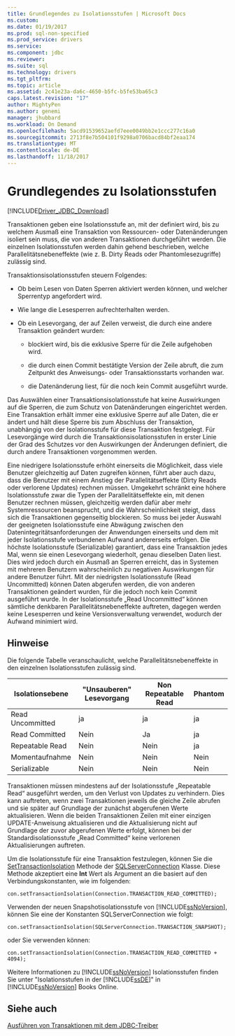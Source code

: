 ```yaml
---
title: Grundlegendes zu Isolationsstufen | Microsoft Docs
ms.custom: 
ms.date: 01/19/2017
ms.prod: sql-non-specified
ms.prod_service: drivers
ms.service: 
ms.component: jdbc
ms.reviewer: 
ms.suite: sql
ms.technology: drivers
ms.tgt_pltfrm: 
ms.topic: article
ms.assetid: 2c41e23a-da6c-4650-b5fc-b5fe53ba65c3
caps.latest.revision: "17"
author: MightyPen
ms.author: genemi
manager: jhubbard
ms.workload: On Demand
ms.openlocfilehash: 5acd91539652aefd7eee0049bb2e1ccc277c16a0
ms.sourcegitcommit: 2713f8e7b504101f9298a0706bacd84bf2eaa174
ms.translationtype: MT
ms.contentlocale: de-DE
ms.lasthandoff: 11/18/2017
---
```

# <a name="understanding-isolation-levels"></a>Grundlegendes zu Isolationsstufen
[!INCLUDE[Driver_JDBC_Download](../../includes/driver_jdbc_download.md)]

  Transaktionen geben eine Isolationsstufe an, mit der definiert wird, bis zu welchem Ausmaß eine Transaktion von Ressourcen- oder Datenänderungen isoliert sein muss, die von anderen Transaktionen durchgeführt werden. Die einzelnen Isolationsstufen werden dahin gehend beschrieben, welche Parallelitätsnebeneffekte (wie z. B. Dirty Reads oder Phantomlesezugriffe) zulässig sind.  
  
 Transaktionsisolationsstufen steuern Folgendes:  
  
-   Ob beim Lesen von Daten Sperren aktiviert werden können, und welcher Sperrentyp angefordert wird.  
  
-   Wie lange die Lesesperren aufrechterhalten werden.  
  
-   Ob ein Lesevorgang, der auf Zeilen verweist, die durch eine andere Transaktion geändert wurden:  
  
    -   blockiert wird, bis die exklusive Sperre für die Zeile aufgehoben wird.  
  
    -   die durch einen Commit bestätigte Version der Zeile abruft, die zum Zeitpunkt des Anweisungs- oder Transaktionsstarts vorhanden war.  
  
    -   die Datenänderung liest, für die noch kein Commit ausgeführt wurde.  
  
 Das Auswählen einer Transaktionsisolationsstufe hat keine Auswirkungen auf die Sperren, die zum Schutz von Datenänderungen eingerichtet werden. Eine Transaktion erhält immer eine exklusive Sperre auf alle Daten, die er ändert und hält diese Sperre bis zum Abschluss der Transaktion, unabhängig von der Isolationsstufe für diese Transaktion festgelegt. Für Lesevorgänge wird durch die Transaktionsisolationsstufen in erster Linie der Grad des Schutzes vor den Auswirkungen der Änderungen definiert, die durch andere Transaktionen vorgenommen werden.  
  
 Eine niedrigere Isolationsstufe erhöht einerseits die Möglichkeit, dass viele Benutzer gleichzeitig auf Daten zugreifen können, führt aber auch dazu, dass die Benutzer mit einem Anstieg der Parallelitätseffekte (Dirty Reads oder verlorene Updates) rechnen müssen. Umgekehrt schränkt eine höhere Isolationsstufe zwar die Typen der Parallelitätseffekte ein, mit denen Benutzer rechnen müssen, gleichzeitig werden dafür aber mehr Systemressourcen beansprucht, und die Wahrscheinlichkeit steigt, dass sich die Transaktionen gegenseitig blockieren. So muss bei jeder Auswahl der geeigneten Isolationsstufe eine Abwägung zwischen den Datenintegritätsanforderungen der Anwendungen einerseits und dem mit jeder Isolationsstufe verbundenen Aufwand andererseits erfolgen. Die höchste Isolationsstufe (Serializable) garantiert, dass eine Transaktion jedes Mal, wenn sie einen Lesevorgang wiederholt, genau dieselben Daten liest. Dies wird jedoch durch ein Ausmaß an Sperren erreicht, das in Systemen mit mehreren Benutzern wahrscheinlich zu negativen Auswirkungen für andere Benutzer führt. Mit der niedrigsten Isolationsstufe (Read Uncommitted) können Daten abgerufen werden, die von anderen Transaktionen geändert wurden, für die jedoch noch kein Commit ausgeführt wurde. In der Isolationsstufe „Read Uncommitted“ können sämtliche denkbaren Parallelitätsnebeneffekte auftreten, dagegen werden keine Lesesperren und keine Versionsverwaltung verwendet, wodurch der Aufwand minimiert wird.  
  
## <a name="remarks"></a>Hinweise  
 Die folgende Tabelle veranschaulicht, welche Parallelitätsnebeneffekte in den einzelnen Isolationsstufen zulässig sind.  
  
|Isolationsebene|"Unsauberen" Lesevorgang|Non Repeatable Read|Phantom|  
|---------------------|----------------|-------------------------|-------------|  
|Read Uncommitted|ja|ja|ja|  
|Read Committed|Nein|Ja|ja|  
|Repeatable Read|Nein|Nein|ja|  
|Momentaufnahme|Nein|Nein|Nein|  
|Serializable|Nein|Nein|Nein|  
  
 Transaktionen müssen mindestens auf der Isolationsstufe „Repeatable Read“ ausgeführt werden, um den Verlust von Updates zu verhindern. Dies kann auftreten, wenn zwei Transaktionen jeweils die gleiche Zeile abrufen und sie später auf Grundlage der zunächst abgerufenen Werte aktualisieren. Wenn die beiden Transaktionen Zeilen mit einer einzigen UPDATE-Anweisung aktualisieren und die Aktualisierung nicht auf Grundlage der zuvor abgerufenen Werte erfolgt, können bei der Standardisolationsstufe „Read Committed“ keine verlorenen Aktualisierungen auftreten.  
  
 Um die Isolationsstufe für eine Transaktion festzulegen, können Sie die [SetTransactionIsolation](../../connect/jdbc/reference/settransactionisolation-method-sqlserverconnection.md) Methode der [SQLServerConnection](../../connect/jdbc/reference/sqlserverconnection-class.md) Klasse. Diese Methode akzeptiert eine **Int** Wert als Argument an die basiert auf den Verbindungskonstanten, wie im folgenden:  
  
```  
con.setTransactionIsolation(Connection.TRANSACTION_READ_COMMITTED);  
```  
  
 Verwenden der neuen Snapshotisolationsstufe von [!INCLUDE[ssNoVersion](../../includes/ssnoversion_md.md)], können Sie eine der Konstanten SQLServerConnection wie folgt:  
  
```  
con.setTransactionIsolation(SQLServerConnection.TRANSACTION_SNAPSHOT);  
```  
  
 oder Sie verwenden können:  
  
```  
con.setTransactionIsolation(Connection.TRANSACTION_READ_COMMITTED + 4094);  
```  
  
 Weitere Informationen zu [!INCLUDE[ssNoVersion](../../includes/ssnoversion_md.md)] Isolationsstufen finden Sie unter "Isolationsstufen in der [!INCLUDE[ssDE](../../includes/ssde_md.md)]" in [!INCLUDE[ssNoVersion](../../includes/ssnoversion_md.md)] Books Online.  
  
## <a name="see-also"></a>Siehe auch  
 [Ausführen von Transaktionen mit dem JDBC-Treiber](../../connect/jdbc/performing-transactions-with-the-jdbc-driver.md)  
  
  
